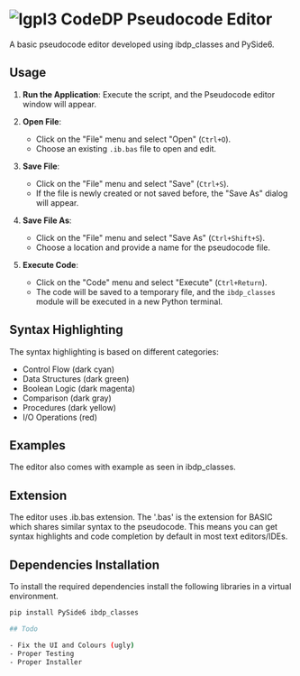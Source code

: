 # ![lgpl3](https://upload.wikimedia.org/wikipedia/commons/thumb/3/3b/LGPLv3_Logo.svg/150px-LGPLv3_Logo.svg.png) CodeDP Pseudocode Editor 

A basic pseudocode editor developed using ibdp_classes and PySide6.

## Usage

1. **Run the Application**:
   Execute the script, and the Pseudocode editor window will appear.

2. **Open File**:
   - Click on the "File" menu and select "Open" (`Ctrl+O`).
   - Choose an existing `.ib.bas` file to open and edit.

3. **Save File**:
   - Click on the "File" menu and select "Save" (`Ctrl+S`).
   - If the file is newly created or not saved before, the "Save As" dialog will appear.

4. **Save File As**:
   - Click on the "File" menu and select "Save As" (`Ctrl+Shift+S`).
   - Choose a location and provide a name for the pseudocode file.

5. **Execute Code**:
   - Click on the "Code" menu and select "Execute" (`Ctrl+Return`).
   - The code will be saved to a temporary file, and the `ibdp_classes` module will be executed in a new Python terminal.

## Syntax Highlighting

The syntax highlighting is based on different categories:

- Control Flow (dark cyan)
- Data Structures (dark green)
- Boolean Logic (dark magenta)
- Comparison (dark gray)
- Procedures (dark yellow)
- I/O Operations (red)

## Examples

The editor also comes with example as seen in ibdp_classes.

## Extension

The editor uses .ib.bas extension. The '.bas' is the extension for BASIC which shares similar syntax to the pseudocode. This means you can get syntax highlights and code completion by default in most text editors/IDEs.

## Dependencies Installation

To install the required dependencies install the following libraries in a virtual environment.

```bash
pip install PySide6 ibdp_classes

## Todo

- Fix the UI and Colours (ugly)
- Proper Testing
- Proper Installer
